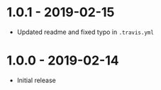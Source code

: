 # 1.0.1 - 2019-02-15

-   Updated readme and fixed typo in `.travis.yml`

# 1.0.0 - 2019-02-14

-   Initial release
